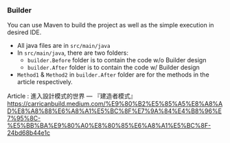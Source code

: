 


### Builder
You can use Maven to build the project as well as the simple execution in desired IDE.
* All java files are in `src/main/java`
* In `src/main/java`, there are two folders:
    * `builder.Before` folder is to contain the code w/o Builder design
    * `builder.After` folder is to contain the code w/ Builder design
* `Method1` & `Method2` in `builder.After` folder are for the methods in the article respectively.


Article : 進入設計模式的世界 — 『建造者模式』
https://carricanbuild.medium.com/%E9%80%B2%E5%85%A5%E8%A8%AD%E8%A8%88%E6%A8%A1%E5%BC%8F%E7%9A%84%E4%B8%96%E7%95%8C-%E5%BB%BA%E9%80%A0%E8%80%85%E6%A8%A1%E5%BC%8F-24bd68b44e1c